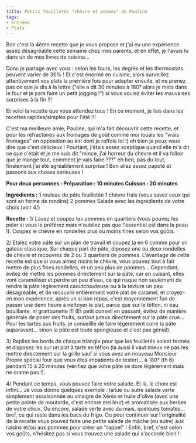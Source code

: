 ```yaml
---
title: Petits feuilletés "chèvre et pommes" de Pauline
tags:
- Entrées
- Plats
---
```


Bon c'est la 4ème recette que je vous propose et j'ai eu une expérience assez désagréable cette semaine chez mes parents, et en effet, je l'avais lu dans un de mes livres de cuisine...

Donc je partage avec vous : selon les fours, les degrés et les thermostats peuvent varier de 30% ! Et c'est énorme en cuisine, alors surveillez attentivement vos plats la première fois pour adapter ensuite, et ne prenez pas ce que je dis à la lettre ("elle a dit 30 minutes à 180° alors je mets dans le four et je pars faire un petit jogging !") si vous voulez éviter les mauvaises surprises à la fin !!!

Et voici la recette que vous attendez tous ! En ce moment, je fais dans les recettes rapides/simples pour l'été !!!

C'est ma meilleure amie, Pauline, qui m'a fait découvrir cette recette, et pour les réfractaires aux fromages de goût comme moi (ouais les "vrais fromages" en opposition au kiri dont je raffole lol !) eh bien je peux vous dire que c'est délicieux ! Pourtant, j'étais assez sceptique quand elle m'a dit ce que c'était et je me suis dit "mince, j'ai horreur du chèvre et il va falloir que je mange tout, comment je vais faire ???" eh ben, pas du tout, finalement j'ai été agréablement surprise ! Bon allez assez papoté et passons aux choses sérieuses !

**Pour deux personnes :
Préparation : 10 minutes Cuisson : 20 minutes**

**Ingrédients :**
1 rouleau de pâte feuilletée
1 chèvre frais (vous savez ceux qui sont en forme de rondins)
2 pommes
Salade avec les ingrédients de votre choix (voir 4/)

**Recette :**
1/ Lavez et coupez les pommes en quartiers (vous pouvez les peler si vous le préférez mais n'oubliez pas que l'essentiel est dans la peau !). Coupez le chèvre en rondelles plus ou moins fines selon vos goûts.

2/ Etalez votre pâte sur un plan de travail et coupez la en 6 comme pour un gateau classique. Sur chaque part de pâte, diposez une ou deux rondelles de chèvre et recouvrez de 2 ou 3 quartiers de pommes. L'avantage de cette recette est que si vous aimez moins le chèvre, vous pouvez tout à fait mettre de plus fines rondelles, et un peu plus de pommes... Cependant, évitez de mettre les pommes directement sur la pâte, car en cuisant, elles vont caraméliser et perdre un peu d'eau, ce qui risque non seulement de rendre la pâte légèrement caoutchouteuse ou à la texture un peu désagréable, et de recouvrir entièrement votre plat de caramel, et croyez-en mon expérience, après un si bon repas, c'est moyennement fun de passer une demi heure à nettoyer le plat, parce que sur le téflon, ni eau bouillante, ni grattounette !!! (Et petit conseil en passant, évitez de manière générale de poser des fruits, surtout juteux directement sur la pâte crue... Pour les tartes aux fruits, je conseillle de faire légèrement cuire la pâte auparavant... sinon la pâte est toute spongieuse et c'est pas génial).

3/ Repliez les bords de chaque triangle pour que les feuilletés soient fermés et disposez les sur un plat à tarte en téflon (la aussi il vaut mieux ne pas les mettre directement sur la grille sauf si vous avez un nouveau Monsieur Propre spécial four que vous êtes impatients de tester)... à 180° (th 6) pendant 15 à 20 minutes (vérifiez que votre pâte se dore légèrement mais ne crame pas !).

4/ Pendant ce temps, vous pouvez faire votre salade. Et là, le choix est infini... Je vous donne quelques exemple : laitue ou autre salade verte simplement assaisonnée au vinaigre de Xérès et huile d'olive (avec une petite pointe de moutarde, c'est encore meilleur) et aromatisée aux herbes de votre choix. Ou encore, salade verte avec du maïs, quelques tomates... bref, ce qui reste dans les bacs du frigo. Ou pour continuer sur l'originalité de la recette vous pouvez faire une petite salade de mâche (ou autre) aux raisins et/ou aux pommes pour créer un "rappel" ! Enfin, bref, c'est selon vos goûts, n'hésitez pas si vous trouvez une salade qui s'accorde bien !
